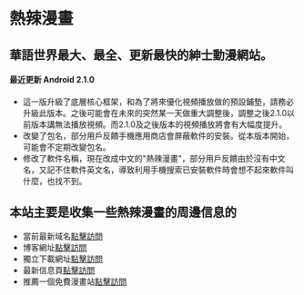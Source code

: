 # 熱辣漫畫

## 華語世界最大、最全、更新最快的紳士動漫網站。

#### 最近更新 Android 2.1.0

- 這一版升級了底層核心框架，和為了將來優化視頻播放做的預設鋪墊，請務必升級此版本。之後可能會在未來的突然某一天做重大調整後，調整之後2.1.0以前版本講無法播放視頻。而2.1.0及之後版本的視頻播放將會有大幅度提升。
- 改變了包名，部分用戶反饋手機應用商店會屏蔽軟件的安裝。從本版本開始，可能會不定期改變包名。
- 修改了軟件名稱，現在改成中文的"熱辣漫畫"，部分用戶反饋由於沒有中文名，又記不住軟件英文名，導致利用手機搜索已安裝軟件時會想不起來軟件叫什麼，也找不到。

## 本站主要是收集一些熱辣漫畫的周邊信息的

- 當前最新域名[點擊訪問](https://www.mrhotmanga.com/)
- 博客網址[點擊訪問](https://jileshucheng.com)
- 獨立下載網址[點擊訪問](http://www.hotmangasa.com)
- 最新信息頁[點擊訪問](https://github.com/hotmanga/hotmangaSite)
- 推薦一個免費漫畫站[點擊訪問](https://copymanga.com/)
